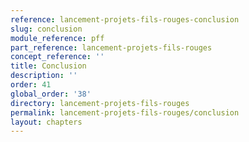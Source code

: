 ```yaml
---
reference: lancement-projets-fils-rouges-conclusion
slug: conclusion
module_reference: pff
part_reference: lancement-projets-fils-rouges
concept_reference: ''
title: Conclusion
description: ''
order: 41
global_order: '38'
directory: lancement-projets-fils-rouges
permalink: lancement-projets-fils-rouges/conclusion
layout: chapters
---
```

